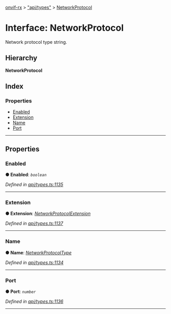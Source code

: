 [onvif-rx](../README.md) > ["api/types"](../modules/_api_types_.md) > [NetworkProtocol](../interfaces/_api_types_.networkprotocol.md)

# Interface: NetworkProtocol

Network protocol type string.

## Hierarchy

**NetworkProtocol**

## Index

### Properties

* [Enabled](_api_types_.networkprotocol.md#enabled)
* [Extension](_api_types_.networkprotocol.md#extension)
* [Name](_api_types_.networkprotocol.md#name)
* [Port](_api_types_.networkprotocol.md#port)

---

## Properties

<a id="enabled"></a>

###  Enabled

**● Enabled**: *`boolean`*

*Defined in [api/types.ts:1135](https://github.com/patrickmichalina/onvif-rx/blob/d62cee9/src/api/types.ts#L1135)*

___
<a id="extension"></a>

###  Extension

**● Extension**: *[NetworkProtocolExtension](_api_types_.networkprotocolextension.md)*

*Defined in [api/types.ts:1137](https://github.com/patrickmichalina/onvif-rx/blob/d62cee9/src/api/types.ts#L1137)*

___
<a id="name"></a>

###  Name

**● Name**: *[NetworkProtocolType](../enums/_api_types_.networkprotocoltype.md)*

*Defined in [api/types.ts:1134](https://github.com/patrickmichalina/onvif-rx/blob/d62cee9/src/api/types.ts#L1134)*

___
<a id="port"></a>

###  Port

**● Port**: *`number`*

*Defined in [api/types.ts:1136](https://github.com/patrickmichalina/onvif-rx/blob/d62cee9/src/api/types.ts#L1136)*

___

